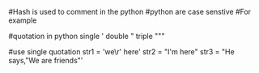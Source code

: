 

  #Hash is used to comment in the python
   #python are case senstive 
   #For example 

   #quotation in python
   single '
   double "
   triple  """

   #use single quotation
   str1 = 'we\r' here'
   str2 = "I'm here"
   str3 = "He says,"We are friends"'



